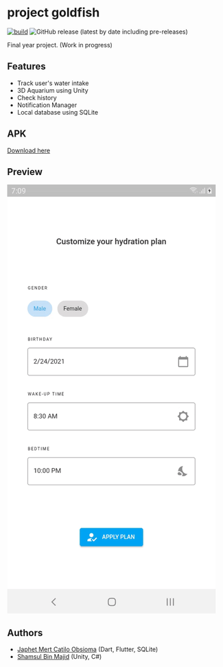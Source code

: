 # project goldfish
[![build](https://github.com/japhetobsioma/goldfish/actions/workflows/release.yml/badge.svg?branch=v0.1.2-alpha)](https://github.com/japhetobsioma/goldfish/actions/workflows/release.yml)
![GitHub release (latest by date including pre-releases)](https://img.shields.io/github/v/release/japhetobsioma/goldfish?include_prereleases)

Final year project. (Work in progress)

## Features

* Track user's water intake
* 3D Aquarium using Unity
* Check history
* Notification Manager
* Local database using SQLite

## APK

[Download here](https://github.com/japhetobsioma/goldfish/releases)

## Preview

![Recording](recording.gif)

## Authors

* [Japhet Mert Catilo Obsioma](https://github.com/japhetobsioma) (Dart, Flutter, SQLite)
* [Shamsul Bin Majid](https://github.com/ShmslMjd) (Unity, C#)
